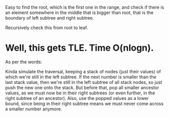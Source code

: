 
Easy to find the root, which is the first one in the range, and check if there is an element somewhere in the middle that is bigger than root, that is the boundary of left subtree and right subtree.   

Recursively check this from root to leaf.  

Well, this gets TLE.   Time O(nlogn).    
==============================================

As per the words:

Kinda simulate the traversal, keeping a stack of nodes (just their values) of which we're still in the left subtree. If the next number is smaller than the last stack value, then we're still in the left subtree of all stack nodes, so just push the new one onto the stack. But before that, pop all smaller ancestor values, as we must now be in their right subtrees (or even further, in the right subtree of an ancestor). Also, use the popped values as a lower bound, since being in their right subtree means we must never come across a smaller number anymore.



